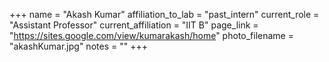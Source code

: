 +++
name = "Akash Kumar"
affiliation_to_lab = "past_intern"
current_role = "Assistant Professor"
current_affiliation = "IIT B"
page_link = "https://sites.google.com/view/kumarakash/home"
photo_filename = "akashKumar.jpg"
notes = ""
+++
    